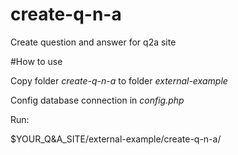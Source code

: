 # create-q-n-a
Create question and answer for q2a site

#How to use

Copy folder *create-q-n-a* to folder *external-example*

Config database connection in *config.php*

Run:

$YOUR_Q&A_SITE/external-example/create-q-n-a/
